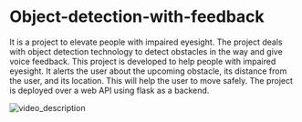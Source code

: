 # Object-detection-with-feedback
It is a project to elevate people with impaired eyesight. 
The project deals with object detection technology to detect obstacles in the way and give voice feedback. This project is developed to help people with impaired eyesight. It alerts the user about the upcoming obstacle, its distance from the user, and its location. This will help the user to move safely.
The project is deployed over a web API using flask as a backend.

![video_description](/gif1.gif)
